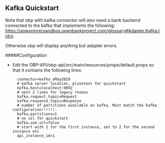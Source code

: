 ## Kafka Quickstart
    
  Note that obp with kafka connector will also need a bank backend connected to the kafka that implements the following: https://apiexplorersandbox.openbankproject.com/glossary#Adapter.Kafka.Intro
  
  Otherwise obp will display anything but adapter errors.
  
#####Configuration

* Edit the OBP-API/obp-api/src/main/resources/props/default.props so that it contains the following lines:

        connector=kafka_vMay2019
        # kafka server location, plaintext for quickstart
        kafka.host=localhost:9092
        # next 2 lines for legacy resons
        kafka.request_topic=Request
        kafka.response_topic=Response
        # number of partitions available on kafka. Must match the kafka configuration!!!!!!.
        kafka.partitions=1
        # no ssl for quickstart
        kafka.use.ssl=false
        # start with 1 for the first instance, set to 2 for the second instance etc
        api_instance_id=1
        

        

